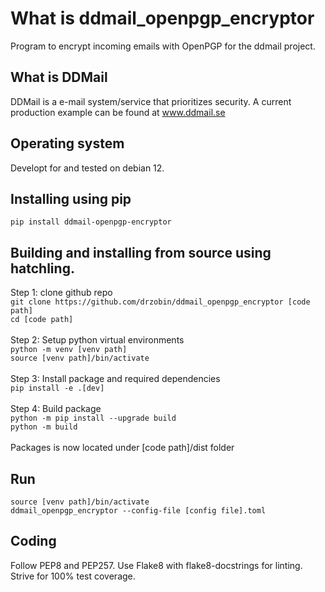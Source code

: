 # What is ddmail_openpgp_encryptor
Program to encrypt incoming emails with OpenPGP for the ddmail project.

## What is DDMail
DDMail is a e-mail system/service that prioritizes security. A current production example can be found at www.ddmail.se

## Operating system
Developt for and tested on debian 12.

## Installing using pip
`pip install ddmail-openpgp-encryptor`

## Building and installing from source using hatchling.
Step 1: clone github repo<br>
`git clone https://github.com/drzobin/ddmail_openpgp_encryptor [code path]`<br>
`cd [code path]`<br>
<br>
Step 2: Setup python virtual environments<br>
`python -m venv [venv path]`<br>
`source [venv path]/bin/activate`<br>
<br>
Step 3: Install package and required dependencies<br>
`pip install -e .[dev]`<br>
<br>
Step 4: Build package<br>
`python -m pip install --upgrade build`<br>
`python -m build `<br><br>
Packages is now located under [code path]/dist folder<br>

## Run
`source [venv path]/bin/activate`<br>
`ddmail_openpgp_encryptor --config-file [config file].toml`

## Coding
Follow PEP8 and PEP257. Use Flake8 with flake8-docstrings for linting. Strive for 100% test coverage.

